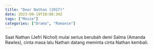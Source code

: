 ```yaml
---
title: "Dear Nathan (2017)"
date: 2023-09-19T10:08:34Z
tags: ["Movie"]
categories: ["Drama", "Romance"]
---
```


Saat Nathan (Jefri Nichol) mulai serius berubah demi Salma (Amanda Rawles), cinta masa lalu Nathan datang meminta cinta Nathan kembali.

<mux-player stream-type="on-demand"
  src="https://kp3d-my.sharepoint.com/personal/ryoo_kp3d_onmicrosoft_com/_layouts/15/download.aspx?share=ESdgxdlMgPpNsCY0u2Yd3hwB1X5tdXYt1kcoIG5AfnlIwQ" metadata-video-title="Dear Nathan (2017)" prefer-playback="mse" controls>
  </mux-player>
  
  
  <script src="https://cdn.jsdelivr.net/npm/@mux/mux-player"></script>
  
 <script id="SHufHUaac7G5HD006HVxdx8wSO1KPbCBcP0002MuEr44Ck" type="application/ld+json">
 {
  "@context": "https://schema.org/",
  "@type": "VideoObject",
  "name": "Dear Nathan (2017)",
  "contentUrl": "https://stream.mux.com/SHufHUaac7G5HD006HVxdx8wSO1KPbCBcP0002MuEr44Ck.m3u8",
  "thumbnailUrl": "https://www.themoviedb.org/t/p/original/diEbDum4jTpYQ7URgsDRGTJgSEr.jpg?width=314&fit_mode=preserve&time=25",
  "uploadDate": "2023-09-19T10:08:34Z",
}

</script>